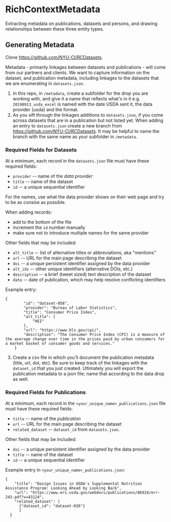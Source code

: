 # RichContextMetadata
Extracting metadata on publications, datasets and persons, and drawing relationships between these three entity types.

## Generating Metadata
Clone https://github.com/NYU-CI/RCDatasets.

Metadata - primarily linkages between datasets and publications - will come from 
our partners and clients. We want to capture information on the dataset, and publication metadata, including linkages to the datasets that we are enumerating in `datasets.json`.

1. In this repo, in `/metadata`, create a subfolder for the drop you are working with, and give it a name that reflects what's in it e.g. `20190913_usda_excel` is named with the date USDA sent it, the data provider (usda) and the format. 
2. As you sift through the linkages additions to `datasets.json`, if you come across datasets that are in a publication but not listed yet. When adding an entry to `datasets.json` create a new branch from https://github.com/NYU-CI/RCDatasets. It may be helpful to name the branch with the same name as your subfolder in `/metadata`.

### Required Fields for Datasets

At a minimum, each record in the `datasets.json` file must have these
required fields:

  * `provider` -- name of the _data provider_
  * `title` -- name of the dataset
  * `id` -- a unique sequential identifier

For the names, use what the data provider shows on their web page and
try to be as consise as possible.

When adding records:

  - add to the bottom of the file
  - increment the `id` number manually
  - make sure not to introduce multiple names for the same provider

Other fields that may be included:

  * `alt_title` -- list of alternative titles or abbreviations, aka "mentions"
  * `url` -- URL for the main page describing the dataset
  * `doi` -- a unique persistent identifier assigned by the data provider
  * `alt_ids` -- other unique identifiers (alternative DOIs, etc.)
  * `description` -- a brief (tweet sized) text description of the dataset
  * `date` -- date of publication, which may help resolve conflicting identifiers

Example entry:
```
{
        "id": "dataset-058",
        "provider": "Bureau of Labor Statistics",
        "title": "Consumer Price Index",
        "alt_title": [
            "HEI"
        ],
        "url": "https://www.bls.gov/cpi/",
        "description": "The Consumer Price Index (CPI) is a measure of the average change over time in the prices paid by urban consumers for a market basket of consumer goods and services."
    }
```

3. Create a csv file in which you'll document the publication metadata (title, url, doi, etc).  Be sure to keep track of the linkages with the `dataset_id` that you just created. Ultimately you will export the publication metadata to a json file; name that according to the data drop as well. 

### Required Fields for Publications

At a minimum, each record in the `<your_unique_name>_publications.json` file must have these required fields:

  * `title` -- name of the _publication_
  * `url` -- URL for the main page describing the dataset
  * `related_dataset` -- `dataset_id` from `datasets.json`. 

Other fields that may be included:
  * `doi` -- a unique persistent identifier assigned by the data provider
  * `title` -- name of the dataset
  * `id` -- a unique sequential identifier


Example entry in `<your_unique_name>_publications.json`:
```
{
    "title": "Design Issues in USDA's Supplemental Nutrition Assistance Program: Looking Ahead by Looking Back",
    "url": "https://www.ers.usda.gov/webdocs/publications/86924/err-243.pdf?v=43124",
    "related_dataset": [
      {"dataset_id": "dataset-026"}
      ]
  }

```